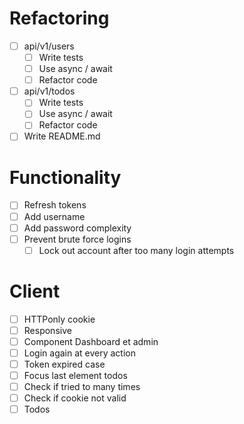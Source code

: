 # Refactoring

* [ ] api/v1/users
  * [ ] Write tests
  * [ ] Use async / await
  * [ ] Refactor code
* [ ] api/v1/todos
  * [ ] Write tests
  * [ ] Use async / await
  * [ ] Refactor code
* [ ] Write README.md

# Functionality

* [ ] Refresh tokens
* [ ] Add username
* [ ] Add password complexity
* [ ] Prevent brute force logins
  * [ ] Lock out account after too many login attempts

# Client

* [ ] HTTPonly cookie
* [ ] Responsive 
* [ ] Component Dashboard et admin
* [ ] Login again at every action
* [ ] Token expired case
* [ ] Focus last element todos
* [ ] Check if tried to many times
* [ ] Check if cookie not valid
* [ ] Todos
